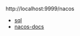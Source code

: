http://localhost:9999/nacos


- [sql](https://github.com/alibaba/nacos/blob/master/distribution/conf/nacos-mysql.sql)
- [nacos-docs](https://nacos.io/zh-cn/docs/quick-start-docker.html)